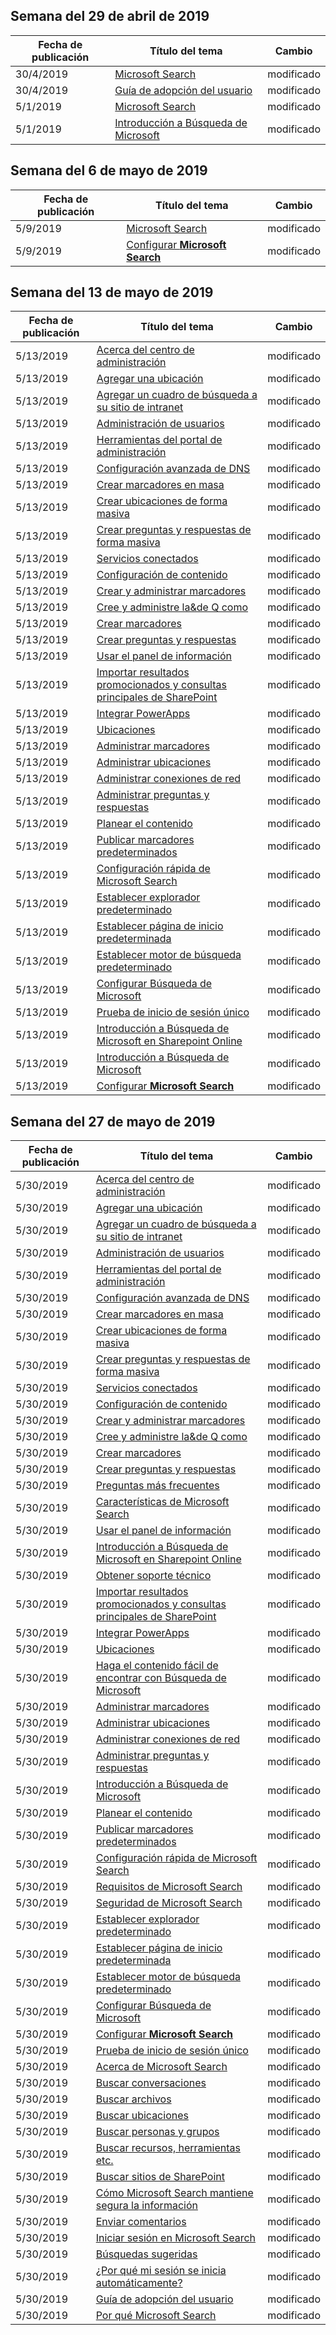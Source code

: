 <!-- This file is generated automatically each week. Changes made to this file will be overwritten.-->




## <a name="week-of-april-29-2019"></a>Semana del 29 de abril de 2019


| Fecha de publicación |Título del tema | Cambio |
|------|------------|--------|
| 30/4/2019 | [Microsoft Search](/MicrosoftSearch/microsoft-search) | modificado |
| 30/4/2019 | [Guía de adopción del usuario](/MicrosoftSearch/user-adoption-guide) | modificado |
| 5/1/2019 | [Microsoft Search](/MicrosoftSearch/microsoft-search) | modificado |
| 5/1/2019 | [Introducción a Búsqueda de Microsoft](/MicrosoftSearch/overview-microsoft-search) | modificado |


## <a name="week-of-may-06-2019"></a>Semana del 6 de mayo de 2019


| Fecha de publicación |Título del tema | Cambio |
|------|------------|--------|
| 5/9/2019 | [Microsoft Search](/MicrosoftSearch/index) | modificado |
| 5/9/2019 | [Configurar **Microsoft Search**](/MicrosoftSearch/setup-microsoft-search) | modificado |


## <a name="week-of-may-13-2019"></a>Semana del 13 de mayo de 2019


| Fecha de publicación |Título del tema | Cambio |
|------|------------|--------|
| 5/13/2019 | [Acerca del centro de administración](/MicrosoftSearch/about-the-admin-portal) | modificado |
| 5/13/2019 | [Agregar una ubicación](/MicrosoftSearch/add-a-location) | modificado |
| 5/13/2019 | [Agregar un cuadro de búsqueda a su sitio de intranet](/MicrosoftSearch/add-a-search-box-to-your-intranet-site) | modificado |
| 5/13/2019 | [Administración de usuarios](/MicrosoftSearch/add-users) | modificado |
| 5/13/2019 | [Herramientas del portal de administración](/MicrosoftSearch/admin-portal-tools) | modificado |
| 5/13/2019 | [Configuración avanzada de DNS](/MicrosoftSearch/advanced-dns-configuration) | modificado |
| 5/13/2019 | [Crear marcadores en masa](/MicrosoftSearch/bulk-create-bookmarks) | modificado |
| 5/13/2019 | [Crear ubicaciones de forma masiva](/MicrosoftSearch/bulk-create-locations) | modificado |
| 5/13/2019 | [Crear preguntas y respuestas de forma masiva](/MicrosoftSearch/bulk-create-qas) | modificado |
| 5/13/2019 | [Servicios conectados](/MicrosoftSearch/connected-services) | modificado |
| 5/13/2019 | [Configuración de contenido](/MicrosoftSearch/content-settings) | modificado |
| 5/13/2019 | [Crear y administrar marcadores](/MicrosoftSearch/create-and-manage-bookmarks) | modificado |
| 5/13/2019 | [Cree y administre la&de Q como](/MicrosoftSearch/create-and-manage-qas) | modificado |
| 5/13/2019 | [Crear marcadores](/MicrosoftSearch/create-bookmarks) | modificado |
| 5/13/2019 | [Crear preguntas y respuestas](/MicrosoftSearch/create-qas) | modificado |
| 5/13/2019 | [Usar el panel de información](/MicrosoftSearch/get-insights) | modificado |
| 5/13/2019 | [Importar resultados promocionados y consultas principales de SharePoint](/MicrosoftSearch/import-sharepoint-promoted-results-and-top-queries) | modificado |
| 5/13/2019 | [Integrar PowerApps](/MicrosoftSearch/integrate-powerapps) | modificado |
| 5/13/2019 | [Ubicaciones](/MicrosoftSearch/locations) | modificado |
| 5/13/2019 | [Administrar marcadores](/MicrosoftSearch/manage-bookmarks) | modificado |
| 5/13/2019 | [Administrar ubicaciones](/MicrosoftSearch/manage-locations) | modificado |
| 5/13/2019 | [Administrar conexiones de red](/MicrosoftSearch/manage-network-connections) | modificado |
| 5/13/2019 | [Administrar preguntas y respuestas](/MicrosoftSearch/manage-qas) | modificado |
| 5/13/2019 | [Planear el contenido](/MicrosoftSearch/plan-your-content) | modificado |
| 5/13/2019 | [Publicar marcadores predeterminados](/MicrosoftSearch/publish-default-bookmarks) | modificado |
| 5/13/2019 | [Configuración rápida de Microsoft Search](/MicrosoftSearch/quick-set-up) | modificado |
| 5/13/2019 | [Establecer explorador predeterminado](/MicrosoftSearch/set-default-browser) | modificado |
| 5/13/2019 | [Establecer página de inicio predeterminada](/MicrosoftSearch/set-default-homepage) | modificado |
| 5/13/2019 | [Establecer motor de búsqueda predeterminado](/MicrosoftSearch/set-default-search-engine) | modificado |
| 5/13/2019 | [Configurar Búsqueda de Microsoft](/MicrosoftSearch/set-up-microsoft-search) | modificado |
| 5/13/2019 | [Prueba de inicio de sesión único](/MicrosoftSearch/test-single-sign-on) | modificado |
| 5/13/2019 | [Introducción a Búsqueda de Microsoft en Sharepoint Online](/MicrosoftSearch/get-started-search-in-sharepoint-online) | modificado |
| 5/13/2019 | [Introducción a Búsqueda de Microsoft](/MicrosoftSearch/overview-microsoft-search) | modificado |
| 5/13/2019 | [Configurar **Microsoft Search**](/MicrosoftSearch/setup-microsoft-search) | modificado |


## <a name="week-of-may-27-2019"></a>Semana del 27 de mayo de 2019


| Fecha de publicación |Título del tema | Cambio |
|------|------------|--------|
| 5/30/2019 | [Acerca del centro de administración](/MicrosoftSearch/about-the-admin-portal) | modificado |
| 5/30/2019 | [Agregar una ubicación](/MicrosoftSearch/add-a-location) | modificado |
| 5/30/2019 | [Agregar un cuadro de búsqueda a su sitio de intranet](/MicrosoftSearch/add-a-search-box-to-your-intranet-site) | modificado |
| 5/30/2019 | [Administración de usuarios](/MicrosoftSearch/add-users) | modificado |
| 5/30/2019 | [Herramientas del portal de administración](/MicrosoftSearch/admin-portal-tools) | modificado |
| 5/30/2019 | [Configuración avanzada de DNS](/MicrosoftSearch/advanced-dns-configuration) | modificado |
| 5/30/2019 | [Crear marcadores en masa](/MicrosoftSearch/bulk-create-bookmarks) | modificado |
| 5/30/2019 | [Crear ubicaciones de forma masiva](/MicrosoftSearch/bulk-create-locations) | modificado |
| 5/30/2019 | [Crear preguntas y respuestas de forma masiva](/MicrosoftSearch/bulk-create-qas) | modificado |
| 5/30/2019 | [Servicios conectados](/MicrosoftSearch/connected-services) | modificado |
| 5/30/2019 | [Configuración de contenido](/MicrosoftSearch/content-settings) | modificado |
| 5/30/2019 | [Crear y administrar marcadores](/MicrosoftSearch/create-and-manage-bookmarks) | modificado |
| 5/30/2019 | [Cree y administre la&de Q como](/MicrosoftSearch/create-and-manage-qas) | modificado |
| 5/30/2019 | [Crear marcadores](/MicrosoftSearch/create-bookmarks) | modificado |
| 5/30/2019 | [Crear preguntas y respuestas](/MicrosoftSearch/create-qas) | modificado |
| 5/30/2019 | [Preguntas más frecuentes](/MicrosoftSearch/faqs) | modificado |
| 5/30/2019 | [Características de Microsoft Search](/MicrosoftSearch/features) | modificado |
| 5/30/2019 | [Usar el panel de información](/MicrosoftSearch/get-insights) | modificado |
| 5/30/2019 | [Introducción a Búsqueda de Microsoft en Sharepoint Online](/MicrosoftSearch/get-started-search-in-sharepoint-online) | modificado |
| 5/30/2019 | [Obtener soporte técnico](/MicrosoftSearch/get-support) | modificado |
| 5/30/2019 | [Importar resultados promocionados y consultas principales de SharePoint](/MicrosoftSearch/import-sharepoint-promoted-results-and-top-queries) | modificado |
| 5/30/2019 | [Integrar PowerApps](/MicrosoftSearch/integrate-powerapps) | modificado |
| 5/30/2019 | [Ubicaciones](/MicrosoftSearch/locations) | modificado |
| 5/30/2019 | [Haga el contenido fácil de encontrar con Búsqueda de Microsoft](/MicrosoftSearch/make-content-easy-to-find) | modificado |
| 5/30/2019 | [Administrar marcadores](/MicrosoftSearch/manage-bookmarks) | modificado |
| 5/30/2019 | [Administrar ubicaciones](/MicrosoftSearch/manage-locations) | modificado |
| 5/30/2019 | [Administrar conexiones de red](/MicrosoftSearch/manage-network-connections) | modificado |
| 5/30/2019 | [Administrar preguntas y respuestas](/MicrosoftSearch/manage-qas) | modificado |
| 5/30/2019 | [Introducción a Búsqueda de Microsoft](/MicrosoftSearch/overview-microsoft-search) | modificado |
| 5/30/2019 | [Planear el contenido](/MicrosoftSearch/plan-your-content) | modificado |
| 5/30/2019 | [Publicar marcadores predeterminados](/MicrosoftSearch/publish-default-bookmarks) | modificado |
| 5/30/2019 | [Configuración rápida de Microsoft Search](/MicrosoftSearch/quick-set-up) | modificado |
| 5/30/2019 | [Requisitos de Microsoft Search](/MicrosoftSearch/requirements) | modificado |
| 5/30/2019 | [Seguridad de Microsoft Search](/MicrosoftSearch/security) | modificado |
| 5/30/2019 | [Establecer explorador predeterminado](/MicrosoftSearch/set-default-browser) | modificado |
| 5/30/2019 | [Establecer página de inicio predeterminada](/MicrosoftSearch/set-default-homepage) | modificado |
| 5/30/2019 | [Establecer motor de búsqueda predeterminado](/MicrosoftSearch/set-default-search-engine) | modificado |
| 5/30/2019 | [Configurar Búsqueda de Microsoft](/MicrosoftSearch/set-up-microsoft-search) | modificado |
| 5/30/2019 | [Configurar **Microsoft Search**](/MicrosoftSearch/setup-microsoft-search) | modificado |
| 5/30/2019 | [Prueba de inicio de sesión único](/MicrosoftSearch/test-single-sign-on) | modificado |
| 5/30/2019 | [Acerca de Microsoft Search](/MicrosoftSearch/use/about-microsoft-search) | modificado |
| 5/30/2019 | [Buscar conversaciones](/MicrosoftSearch/use/find-conversations) | modificado |
| 5/30/2019 | [Buscar archivos](/MicrosoftSearch/use/find-files) | modificado |
| 5/30/2019 | [Buscar ubicaciones](/MicrosoftSearch/use/find-locations) | modificado |
| 5/30/2019 | [Buscar personas y grupos](/MicrosoftSearch/use/find-people-and-groups) | modificado |
| 5/30/2019 | [Buscar recursos, herramientas etc.](/MicrosoftSearch/use/find-resources-tools-and-more) | modificado |
| 5/30/2019 | [Buscar sitios de SharePoint](/MicrosoftSearch/use/find-sharepoint-sites) | modificado |
| 5/30/2019 | [Cómo Microsoft Search mantiene segura la información](/MicrosoftSearch/use/how-microsoft-search-keeps-your-info-secure) | modificado |
| 5/30/2019 | [Enviar comentarios](/MicrosoftSearch/use/send-feedback) | modificado |
| 5/30/2019 | [Iniciar sesión en Microsoft Search](/MicrosoftSearch/use/sign-in) | modificado |
| 5/30/2019 | [Búsquedas sugeridas](/MicrosoftSearch/use/suggested-searches) | modificado |
| 5/30/2019 | [¿Por qué mi sesión se inicia automáticamente?](/MicrosoftSearch/use/why-am-i-automatically-signed-in) | modificado |
| 5/30/2019 | [Guía de adopción del usuario](/MicrosoftSearch/user-adoption-guide) | modificado |
| 5/30/2019 | [Por qué Microsoft Search](/MicrosoftSearch/why-microsoft-search) | modificado |
